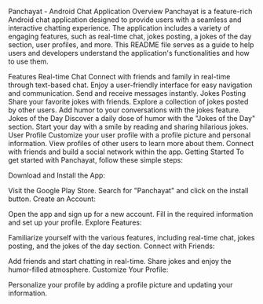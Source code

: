
Panchayat - Android Chat Application
Overview
Panchayat is a feature-rich Android chat application designed to provide users with a seamless and interactive chatting experience. The application includes a variety of engaging features, such as real-time chat, jokes posting, a jokes of the day section, user profiles, and more. This README file serves as a guide to help users and developers understand the application's functionalities and how to use them.

Features
Real-time Chat
Connect with friends and family in real-time through text-based chat.
Enjoy a user-friendly interface for easy navigation and communication.
Send and receive messages instantly.
Jokes Posting
Share your favorite jokes with friends.
Explore a collection of jokes posted by other users.
Add humor to your conversations with the jokes feature.
Jokes of the Day
Discover a daily dose of humor with the "Jokes of the Day" section.
Start your day with a smile by reading and sharing hilarious jokes.
User Profile
Customize your user profile with a profile picture and personal information.
View profiles of other users to learn more about them.
Connect with friends and build a social network within the app.
Getting Started
To get started with Panchayat, follow these simple steps:

Download and Install the App:

Visit the Google Play Store.
Search for "Panchayat" and click on the install button.
Create an Account:

Open the app and sign up for a new account.
Fill in the required information and set up your profile.
Explore Features:

Familiarize yourself with the various features, including real-time chat, jokes posting, and the jokes of the day section.
Connect with Friends:

Add friends and start chatting in real-time.
Share jokes and enjoy the humor-filled atmosphere.
Customize Your Profile:

Personalize your profile by adding a profile picture and updating your information.
